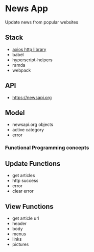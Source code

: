 # News App

Update news from popular websites

## Stack

* [axios http library](https://github.com/mzabriskie/axios)
* babel
* hyperscript-helpers
* ramda
* webpack

## API

* https://newsapi.org

## Model

* newsapi.org objects
* active category
* error

### Functional Programming concepts

## Update Functions

* get articles
* http success
* error
* clear error

## View Functions

* get article url
* header
* body
* menus
* links
* pictures